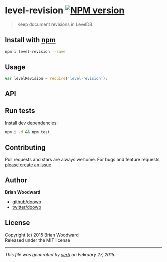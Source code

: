# level-revision [![NPM version](https://badge.fury.io/js/level-revision.svg)](http://badge.fury.io/js/level-revision)

> Keep document revisions in LevelDB.

## Install with [npm](npmjs.org)

```bash
npm i level-revision --save
```

## Usage

```js
var levelRevision = require('level-revision');
```

## API



## Run tests

Install dev dependencies:

```bash
npm i -d && npm test
```

## Contributing
Pull requests and stars are always welcome. For bugs and feature requests, [please create an issue](https://github.com/doowb/level-revision/issues)

## Author

**Brian Woodward**
 
+ [github/doowb](https://github.com/doowb)
+ [twitter/doowb](http://twitter.com/doowb) 

## License
Copyright (c) 2015 Brian Woodward  
Released under the MIT license

***

_This file was generated by [verb](https://github.com/assemble/verb) on February 27, 2015._